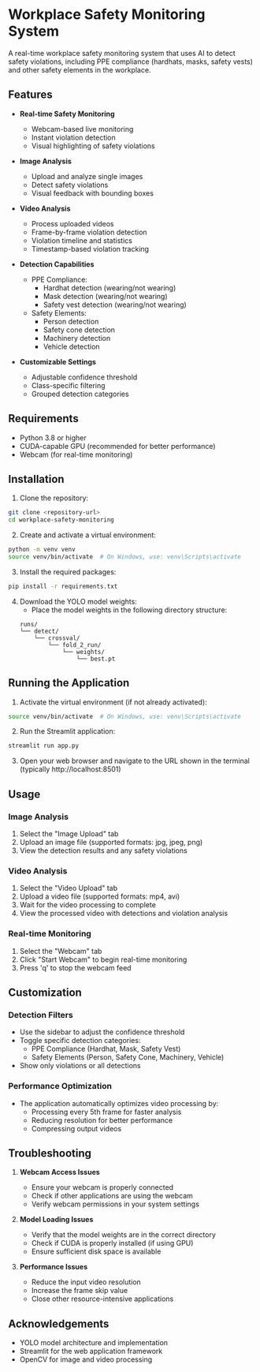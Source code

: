 # Workplace Safety Monitoring System

A real-time workplace safety monitoring system that uses AI to detect safety violations, including PPE compliance (hardhats, masks, safety vests) and other safety elements in the workplace.

## Features

- **Real-time Safety Monitoring**
  - Webcam-based live monitoring
  - Instant violation detection
  - Visual highlighting of safety violations

- **Image Analysis**
  - Upload and analyze single images
  - Detect safety violations
  - Visual feedback with bounding boxes

- **Video Analysis**
  - Process uploaded videos
  - Frame-by-frame violation detection
  - Violation timeline and statistics
  - Timestamp-based violation tracking

- **Detection Capabilities**
  - PPE Compliance:
    - Hardhat detection (wearing/not wearing)
    - Mask detection (wearing/not wearing)
    - Safety vest detection (wearing/not wearing)
  - Safety Elements:
    - Person detection
    - Safety cone detection
    - Machinery detection
    - Vehicle detection

- **Customizable Settings**
  - Adjustable confidence threshold
  - Class-specific filtering
  - Grouped detection categories

## Requirements

- Python 3.8 or higher
- CUDA-capable GPU (recommended for better performance)
- Webcam (for real-time monitoring)

## Installation

1. Clone the repository:
```bash
git clone <repository-url>
cd workplace-safety-monitoring
```

2. Create and activate a virtual environment:
```bash
python -m venv venv
source venv/bin/activate  # On Windows, use: venv\Scripts\activate
```

3. Install the required packages:
```bash
pip install -r requirements.txt
```

4. Download the YOLO model weights:
   - Place the model weights in the following directory structure:
   ```
   runs/
   └── detect/
       └── crossval/
           └── fold_2_run/
               └── weights/
                   └── best.pt
   ```

## Running the Application

1. Activate the virtual environment (if not already activated):
```bash
source venv/bin/activate  # On Windows, use: venv\Scripts\activate
```

2. Run the Streamlit application:
```bash
streamlit run app.py
```

3. Open your web browser and navigate to the URL shown in the terminal (typically http://localhost:8501)

## Usage

### Image Analysis
1. Select the "Image Upload" tab
2. Upload an image file (supported formats: jpg, jpeg, png)
3. View the detection results and any safety violations

### Video Analysis
1. Select the "Video Upload" tab
2. Upload a video file (supported formats: mp4, avi)
3. Wait for the video processing to complete
4. View the processed video with detections and violation analysis

### Real-time Monitoring
1. Select the "Webcam" tab
2. Click "Start Webcam" to begin real-time monitoring
3. Press 'q' to stop the webcam feed

## Customization

### Detection Filters
- Use the sidebar to adjust the confidence threshold
- Toggle specific detection categories:
  - PPE Compliance (Hardhat, Mask, Safety Vest)
  - Safety Elements (Person, Safety Cone, Machinery, Vehicle)
- Show only violations or all detections

### Performance Optimization
- The application automatically optimizes video processing by:
  - Processing every 5th frame for faster analysis
  - Reducing resolution for better performance
  - Compressing output videos

## Troubleshooting

1. **Webcam Access Issues**
   - Ensure your webcam is properly connected
   - Check if other applications are using the webcam
   - Verify webcam permissions in your system settings

2. **Model Loading Issues**
   - Verify that the model weights are in the correct directory
   - Check if CUDA is properly installed (if using GPU)
   - Ensure sufficient disk space is available

3. **Performance Issues**
   - Reduce the input video resolution
   - Increase the frame skip value
   - Close other resource-intensive applications

## Acknowledgements

- YOLO model architecture and implementation
- Streamlit for the web application framework
- OpenCV for image and video processing 
